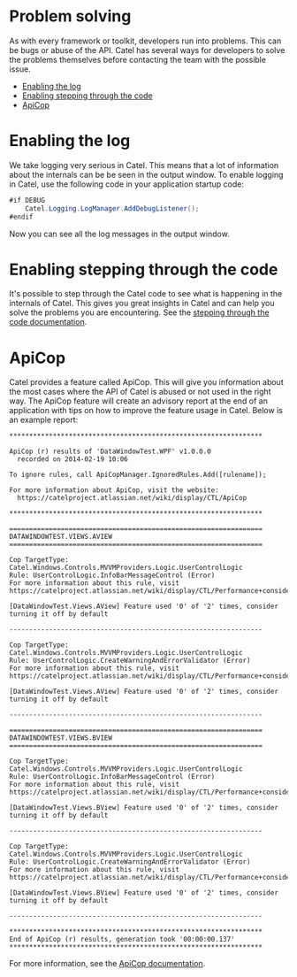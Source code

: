 # Problem solving

As with every framework or toolkit, developers run into problems. This can be bugs or abuse of the API. Catel has several ways for developers to solve the problems themselves before contacting the team with the possible issue.

-   [Enabling the log](#Problemsolving-Enablingthelog)
-   [Enabling stepping through the code](#Problemsolving-Enablingsteppingthroughthecode)
-   [ApiCop](#Problemsolving-ApiCop)

# Enabling the log

We take logging very serious in Catel. This means that a lot of information about the internals can be be seen in the output window. To enable logging in Catel, use the following code in your application startup code:

``` {.java data-syntaxhighlighter-params="brush: java; gutter: false; theme: Confluence" data-theme="Confluence" style="brush: java; gutter: false; theme: Confluence"}
#if DEBUG
    Catel.Logging.LogManager.AddDebugListener();
#endif
```

Now you can see all the log messages in the output window.

# Enabling stepping through the code

It's possible to step through the Catel code to see what is happening in the internals of Catel. This gives you great insights in Catel and can help you solve the problems you are encountering. See the [stepping through the code documentation](Stepping_through_the_code).

# ApiCop

Catel provides a feature called ApiCop. This will give you information about the most cases where the API of Catel is abused or not used in the right way. The ApiCop feature will create an advisory report at the end of an application with tips on how to improve the feature usage in Catel. Below is an example report:

    ****************************************************************

    ApiCop (r) results of 'DataWindowTest.WPF' v1.0.0.0
      recorded on 2014-02-19 10:06

    To ignore rules, call ApiCopManager.IgnoredRules.Add([rulename]);

    For more information about ApiCop, visit the website:
      https://catelproject.atlassian.net/wiki/display/CTL/ApiCop

    ****************************************************************

    ================================================================
    DATAWINDOWTEST.VIEWS.AVIEW
    ================================================================

    Cop TargetType: Catel.Windows.Controls.MVVMProviders.Logic.UserControlLogic
    Rule: UserControlLogic.InfoBarMessageControl (Error)
    For more information about this rule, visit https://catelproject.atlassian.net/wiki/display/CTL/Performance+considerations

    [DataWindowTest.Views.AView] Feature used '0' of '2' times, consider turning it off by default

    ----------------------------------------------------------------

    Cop TargetType: Catel.Windows.Controls.MVVMProviders.Logic.UserControlLogic
    Rule: UserControlLogic.CreateWarningAndErrorValidator (Error)
    For more information about this rule, visit https://catelproject.atlassian.net/wiki/display/CTL/Performance+considerations

    [DataWindowTest.Views.AView] Feature used '0' of '2' times, consider turning it off by default

    ----------------------------------------------------------------

    ================================================================
    DATAWINDOWTEST.VIEWS.BVIEW
    ================================================================

    Cop TargetType: Catel.Windows.Controls.MVVMProviders.Logic.UserControlLogic
    Rule: UserControlLogic.InfoBarMessageControl (Error)
    For more information about this rule, visit https://catelproject.atlassian.net/wiki/display/CTL/Performance+considerations

    [DataWindowTest.Views.BView] Feature used '0' of '2' times, consider turning it off by default

    ----------------------------------------------------------------

    Cop TargetType: Catel.Windows.Controls.MVVMProviders.Logic.UserControlLogic
    Rule: UserControlLogic.CreateWarningAndErrorValidator (Error)
    For more information about this rule, visit https://catelproject.atlassian.net/wiki/display/CTL/Performance+considerations

    [DataWindowTest.Views.BView] Feature used '0' of '2' times, consider turning it off by default

    ----------------------------------------------------------------

    ****************************************************************
    End of ApiCop (r) results, generation took '00:00:00.137'
    ****************************************************************

For more information, see the [ApiCop documentation](ApiCop).

 

